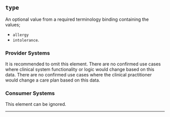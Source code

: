 ## `type`

An optional value from a required terminology binding containing the values;
- `allergy`
- `intolerance`.

### Provider Systems

It is recommended to omit this element. There are no confirmed use cases where clinical system functionality or logic would change based on this data. There are no confirmed use cases where the clinical practitioner would change a care plan based on this data.

### Consumer Systems

This element can be ignored.

---
